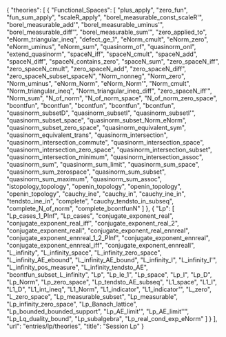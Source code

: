 {
    "theories": [
        {
            "Functional_Spaces": [
                "plus_apply",
                "zero_fun",
                "fun_sum_apply",
                "scaleR_apply",
                "borel_measurable_const_scaleR'",
                "borel_measurable_add'",
                "borel_measurable_uminus'",
                "borel_measurable_diff'",
                "borel_measurable_sum'",
                "zero_applied_to",
                "eNorm_triangular_ineq",
                "defect_ge_1",
                "eNorm_cmult",
                "eNorm_zero",
                "eNorm_uminus",
                "eNorm_sum",
                "quasinorm_of",
                "quasinorm_onI",
                "extend_quasinorm",
                "spaceN_iff",
                "spaceN_cmult",
                "spaceN_add",
                "spaceN_diff",
                "spaceN_contains_zero",
                "spaceN_sum",
                "zero_spaceN_iff",
                "zero_spaceN_cmult",
                "zero_spaceN_add",
                "zero_spaceN_diff",
                "zero_spaceN_subset_spaceN",
                "Norm_nonneg",
                "Norm_zero",
                "Norm_uminus",
                "eNorm_Norm",
                "eNorm_Norm'",
                "Norm_cmult",
                "Norm_triangular_ineq",
                "Norm_triangular_ineq_diff",
                "zero_spaceN_iff'",
                "Norm_sum",
                "N_of_norm",
                "N_of_norm_space",
                "N_of_norm_zero_space",
                "bcontfun",
                "bcontfun",
                "bcontfun",
                "bcontfun",
                "bcontfun",
                "quasinorm_subsetD",
                "quasinorm_subsetI",
                "quasinorm_subsetI'",
                "quasinorm_subset_space",
                "quasinorm_subset_Norm_eNorm",
                "quasinorm_subset_zero_space",
                "quasinorm_equivalent_sym",
                "quasinorm_equivalent_trans",
                "quasinorm_intersection",
                "quasinorm_intersection_commute",
                "quasinorm_intersection_space",
                "quasinorm_intersection_zero_space",
                "quasinorm_intersection_subset",
                "quasinorm_intersection_minimum",
                "quasinorm_intersection_assoc",
                "quasinorm_sum",
                "quasinorm_sum_limit",
                "quasinorm_sum_space",
                "quasinorm_sum_zerospace",
                "quasinorm_sum_subset",
                "quasinorm_sum_maximum",
                "quasinorm_sum_assoc",
                "istopology_topology",
                "openin_topology",
                "openin_topology",
                "openin_topology",
                "cauchy_ine",
                "cauchy_in",
                "cauchy_ine_in",
                "tendsto_ine_in",
                "complete",
                "cauchy_tendsto_in_subseq",
                "complete_N_of_norm",
                "complete_bcontfunN"
            ]
        },
        {
            "Lp": [
                "Lp_cases_1_PInf",
                "Lp_cases",
                "conjugate_exponent_real",
                "conjugate_exponent_real_iff",
                "conjugate_exponent_real_2",
                "conjugate_exponent_realI",
                "conjugate_exponent_real_ennreal",
                "conjugate_exponent_ennreal_1_2_PInf",
                "conjugate_exponent_ennreal",
                "conjugate_exponent_ennreal_iff",
                "conjugate_exponent_ennrealI",
                "L_infinity",
                "L_infinity_space",
                "L_infinity_zero_space",
                "L_infinity_AE_ebound",
                "L_infinity_AE_bound",
                "L_infinity_I",
                "L_infinity_I'",
                "L_infinity_pos_measure",
                "L_infinity_tendsto_AE",
                "bcontfun_subset_L_infinity",
                "Lp",
                "Lp_le_1",
                "Lp_space",
                "Lp_I",
                "Lp_D",
                "Lp_Norm",
                "Lp_zero_space",
                "Lp_tendsto_AE_subseq",
                "L1_space",
                "L1_I",
                "L1_D",
                "L1_int_ineq",
                "L1_Norm",
                "L1_indicator",
                "L1_indicator'",
                "L_zero",
                "L_zero_space",
                "Lp_measurable_subset",
                "Lp_measurable",
                "Lp_infinity_zero_space",
                "Lp_Banach_lattice",
                "Lp_bounded_bounded_support",
                "Lp_AE_limit'",
                "Lp_AE_limit''",
                "Lp_Lq_duality_bound",
                "Lp_subalgebra",
                "Lp_real_cond_exp_eNorm"
            ]
        }
    ],
    "url": "entries/lp/theories",
    "title": "Session Lp"
}